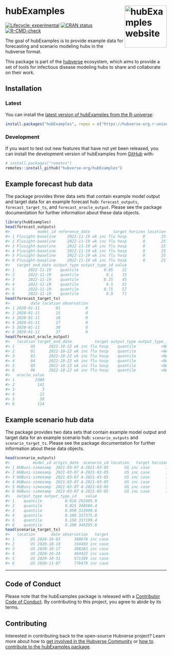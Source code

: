 
<!-- README.md is generated from README.Rmd. Please edit that file -->

# hubExamples <a href="https://hubverse-org.github.io/hubExamples/"><img src="man/figures/logo.png" align="right" height="131" alt="hubExamples website" /></a>

<!-- badges: start -->

[![Lifecycle:
experimental](https://img.shields.io/badge/lifecycle-experimental-orange.svg)](https://lifecycle.r-lib.org/articles/stages.html#experimental)
[![CRAN
status](https://www.r-pkg.org/badges/version/hubExamples)](https://CRAN.R-project.org/package=hubExamples)
[![R-CMD-check](https://github.com/hubverse-org/hubExamples/actions/workflows/R-CMD-check.yaml/badge.svg)](https://github.com/hubverse-org/hubExamples/actions/workflows/R-CMD-check.yaml)

<!-- badges: end -->

The goal of hubExamples is to provide example data for forecasting and
scenario modeling hubs in the hubverse format.

This package is part of the [hubverse](https://hubverse.io)
ecosystem, which aims to provide a set of tools for infectious disease
modeling hubs to share and collaborate on their work.

## Installation

### Latest

You can install the [latest version of hubExamples from the
R-universe](https://hubverse-org.r-universe.dev/hubExamples):

``` r
install.packages("hubExamples", repos = c("https://hubverse-org.r-universe.dev", "https://cloud.r-project.org"))
```

### Development

If you want to test out new features that have not yet been released,
you can install the development version of hubExamples from
[GitHub](https://github.com/) with:

``` r
# install.packages("remotes")
remotes::install_github("hubverse-org/hubExamples")
```

## Example forecast hub data

The package provides three data sets that contain example model output
and target data for an example forecast hub: `forecast_outputs`,
`forecast_target_ts`, and `forecast_oracle_output`. Please see the
package documentation for further information about these data objects.

``` r
library(hubExamples)
head(forecast_outputs)
#>            model_id reference_date          target horizon location
#> 1 Flusight-baseline     2022-11-19 wk inc flu hosp       0       25
#> 2 Flusight-baseline     2022-11-19 wk inc flu hosp       0       25
#> 3 Flusight-baseline     2022-11-19 wk inc flu hosp       0       25
#> 4 Flusight-baseline     2022-11-19 wk inc flu hosp       0       25
#> 5 Flusight-baseline     2022-11-19 wk inc flu hosp       0       25
#> 6 Flusight-baseline     2022-11-19 wk inc flu hosp       0       25
#>   target_end_date output_type output_type_id value
#> 1      2022-11-19    quantile           0.05    22
#> 2      2022-11-19    quantile            0.1    31
#> 3      2022-11-19    quantile           0.25    45
#> 4      2022-11-19    quantile            0.5    51
#> 5      2022-11-19    quantile           0.75    57
#> 6      2022-11-19    quantile            0.9    71
head(forecast_target_ts)
#>         date location observation
#> 1 2020-01-11       01           0
#> 2 2020-01-11       15           0
#> 3 2020-01-11       18           0
#> 4 2020-01-11       27           0
#> 5 2020-01-11       30           0
#> 6 2020-01-11       37           0
head(forecast_oracle_output)
#>   location target_end_date          target output_type output_type_id
#> 1       US      2022-10-22 wk inc flu hosp    quantile           <NA>
#> 2       01      2022-10-22 wk inc flu hosp    quantile           <NA>
#> 3       02      2022-10-22 wk inc flu hosp    quantile           <NA>
#> 4       04      2022-10-22 wk inc flu hosp    quantile           <NA>
#> 5       05      2022-10-22 wk inc flu hosp    quantile           <NA>
#> 6       06      2022-10-22 wk inc flu hosp    quantile           <NA>
#>   oracle_value
#> 1         2380
#> 2          141
#> 3            3
#> 4           22
#> 5           50
#> 6          124
```

## Example scenario hub data

The package provides two data sets that contain example model output and
target data for an example scenario hub: `scenario_outputs` and
`scenario_target_ts`. Please see the package documentation for further
information about these data objects.

``` r
head(scenario_outputs)
#>          model_id origin_date  scenario_id location   target horizon
#> 1 HUBuni-simexamp  2021-03-07 A-2021-03-05       US inc case       1
#> 2 HUBuni-simexamp  2021-03-07 A-2021-03-05       US inc case       1
#> 3 HUBuni-simexamp  2021-03-07 A-2021-03-05       US inc case       1
#> 4 HUBuni-simexamp  2021-03-07 A-2021-03-05       US inc case       1
#> 5 HUBuni-simexamp  2021-03-07 A-2021-03-05       US inc case       1
#> 6 HUBuni-simexamp  2021-03-07 A-2021-03-05       US inc case       1
#>   output_type output_type_id    value
#> 1    quantile          0.010 292495.9
#> 2    quantile          0.025 308584.4
#> 3    quantile          0.050 312990.6
#> 4    quantile          0.100 327375.0
#> 5    quantile          0.150 337199.4
#> 6    quantile          0.200 345255.6
head(scenario_target_ts)
#>   location       date observation   target
#> 1       US 2020-10-03      300678 inc case
#> 2       US 2020-10-10      334493 inc case
#> 3       US 2020-10-17      388282 inc case
#> 4       US 2020-10-24      484422 inc case
#> 5       US 2020-10-31      571389 inc case
#> 6       US 2020-11-07      776479 inc case
```

------------------------------------------------------------------------

## Code of Conduct

Please note that the hubExamples package is released with a [Contributor
Code of Conduct](.github/CODE_OF_CONDUCT.md). By contributing to this
project, you agree to abide by its terms.

## Contributing

Interested in contributing back to the open-source Hubverse project?
Learn more about how to [get involved in the Hubverse
Community](https://hubverse.io/community/) or
[how to contribute to the hubExamples package](.github/CONTRIBUTING.md).
